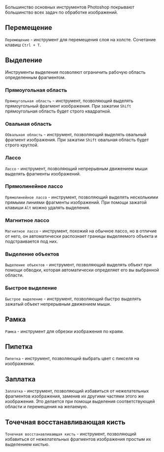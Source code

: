 Большинство основных инструментов Photoshop покрывают большинство всех задач по обработке изображений.

## Перемещение

`Перемещение` - инструмент для перемещения слоя на холсте. Сочетание клавиш `Ctrl + T`.

## Выделение

Инструменты выделения позволяют ограничить рабочую область определенным фрагментом.

### Прямоугольная область

`Прямоугольная область` - инструмент, позволяющий выделять прямоугольный фрагмент изображения. При зажатии `Shift` прямоугольная область будет строго квадратной.

### Овальная область

`ООвальная область` - инструмент, позволяющий выделять овальный фрагмент изображения. При зажатии `Shift` овальная область будет строго круглой.

### Лассо

`Лассо` - инструмент, позволяющий непрерывным движением мыши выделять фрагменты изображений.

### Прямолинейное лассо

`Прямолинейное лассо` - инструмент, позволяющий выделять несколькими прямыми линиями фрагменты изображений. При помощи зажатой клавиши `Alt` можно удалять выделения.

### Магнитное лассо

`Магнитное лассо` - инструмент, похожий на обычное лассо, но в отличие от него, он автоматически распознает границы выделяемого объекта и подстраивается под них.

### Выделение объектов

`Выделение объектов` - инструмент, позволяющий выделять объект при помощи обводки, которая автоматически определяет его вы выбранной области.

### Быстрое выделение

`Быстрое выделение` - инструмент, позволяющий быстро выделять зажатый объект непрерывным движением мыши.

## Рамка

`Рамка` - инструмент для обрезки изображения по краям.

## Пипетка

`Пипетка` - инструмент, позволяющий выбрать цвет с пикселя на изображении.

## Заплатка

`Заплатка` - инструмент, позволяющий избавиться от нежелательных фрагментов изображения, заменив их другими частями этого же изображения. Это делается при помощи выделения соответствующей области и перемещения на желаемую.

## Точечная восстанавливающая кисть

`Точечная восстанавливающая кисть` - инструмент, позволяющий избавиться от нежелательных фрагментов изображения простым их выделением кистью.